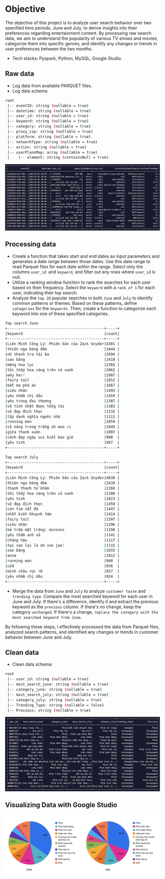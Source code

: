 # **Objective**

The objective of this project is to analyze user search behavior over two specified time periods, June and July, to derive insights into their preferences regarding entertainment content. By processing raw search data, we aim to understand the popularity of various TV shows and movies, categorize them into specific genres, and identify any changes or trends in user preferences between the two months.

- Tech stacks: Pyspark, Python, MySQL, Google Studio.

## **Raw data**

- Log data from available PARQUET files.
- Log data schema

```sh
root
 |-- eventID: string (nullable = true)
 |-- datetime: string (nullable = true)
 |-- user_id: string (nullable = true)
 |-- keyword: string (nullable = true)
 |-- category: string (nullable = true)
 |-- proxy_isp: string (nullable = true)
 |-- platform: string (nullable = true)
 |-- networkType: string (nullable = true)
 |-- action: string (nullable = true)
 |-- userPlansMap: array (nullable = true)
 |    |-- element: string (containsNull = true)
```

![log_data](https://github.com/taoxintuyenbo/travinhese/blob/main/asset2/logdata.png?raw=true)

## **Processing data**

- Create a function that takes start and end dates as input parameters and generates a date range between those dates. Use this date range to read Parquet files for each date within the range. Select only the columns `user_id `and `keyword`, and filter out any rows where `user_id` is null.
- Utilize a ranking window function to rank the searches for each user based on their frequency. Select the `keyword` with a `rank of 1` for each user, indicating their top search.
- Analyze the `top 20` popular searches in both `June` and `July` to identify common patterns or themes. Based on these patterns, define `categories` for the `keywords`. Then, create a function to categorize each keyword into one of these specified categories.
```sh
Top search June
+--------------------------------------------+-----+
|keyword                                     |count|
+--------------------------------------------+-----+
|Liên Minh Công Lý: Phiên bản của Zack Snyder|4301 |
|thiên nga bóng đêm                          |3444 |
|nữ thanh tra tài ba                         |2694 |
|sao băng                                    |2418 |
|mộng hoa lục                                |2365 |
|tôi thấy hoa vàng trên cỏ xanh              |2062 |
|why her?                                    |1907 |
|fairy tail                                  |1852 |
|bắt ma phá án                               |1667 |
|siêu nhân                                   |1493 |
|yêu nhầm chị dâu                            |1459 |
|yêu trong đau thương                        |1387 |
|vô tình nhặt được tổng tài                  |1383 |
|vẻ đẹp đích thực                            |1232 |
|lấy danh nghĩa người nhà                    |1111 |
|running man                                 |1059 |
|cô nàng trong trắng oh woo ri               |1045 |
|giữa thanh xuân                             |1007 |
|cảnh đẹp ngày vui biết bao giờ              |988  |
|yêu tinh                                    |987  |
+--------------------------------------------+-----+
```
```sh
Top search July
+--------------------------------------------+-----+
|keyword                                     |count|
+--------------------------------------------+-----+
|Liên Minh Công Lý: Phiên bản của Zack Snyder|4030 |
|thiên nga bóng đêm                          |2439 |
|thanh thanh tử khâm                         |2260 |
|tôi thấy hoa vàng trên cỏ xanh              |2100 |
|yêu tinh                                    |1823 |
|vẻ đẹp đích thực                            |1459 |
|con tim sắt đá                              |1447 |
|nhất kiến khuynh tâm                        |1414 |
|fairy tail                                  |1397 |
|siêu nhân                                   |1296 |
|kẻ trộm mặt trăng: minions                  |1198 |
|yêu thầm anh xã                             |1141 |
|chàng hậu                                   |1117 |
|tại sao lại là oh soo jae?                  |1115 |
|sao băng                                    |1015 |
|anna                                        |1012 |
|running man                                 |968  |
|u19                                         |936  |
|minh châu rực rỡ                            |927  |
|yêu nhầm chị dâu                            |924  |
+--------------------------------------------+-----+
```
- Merge the data from `June` and `July` to analyze `customer taste` and `trending type`. Compare the most searched keyword for each user in June and July. If there's a difference, identify it and extract the previous keyword as the `previous` column. If there's no change, keep the category `unchanged`. If there's a change, `replace the category with the most searched keyword from June`.

By following these steps, I effectively processed the data from Parquet files, analyzed search patterns, and identified any changes or trends in customer behavior between June and July.

## **Clean data**

- Clean data schema:

```sh
root
 |-- user_id: string (nullable = true)
 |-- most_search_june: string (nullable = true)
 |-- category_june: string (nullable = true)
 |-- most_search_july: string (nullable = true)
 |-- category_july: string (nullable = true)
 |-- Trending_Type: string (nullable = false)
 |-- Previous: string (nullable = true)
```

![clean_data](https://github.com/taoxintuyenbo/travinhese/blob/main/asset2/cleandata.png?raw=true)

## **Visualizing Data with Google Studio**

![visualize_grafana](https://github.com/taoxintuyenbo/travinhese/blob/main/asset2/chart.png?raw=true)

